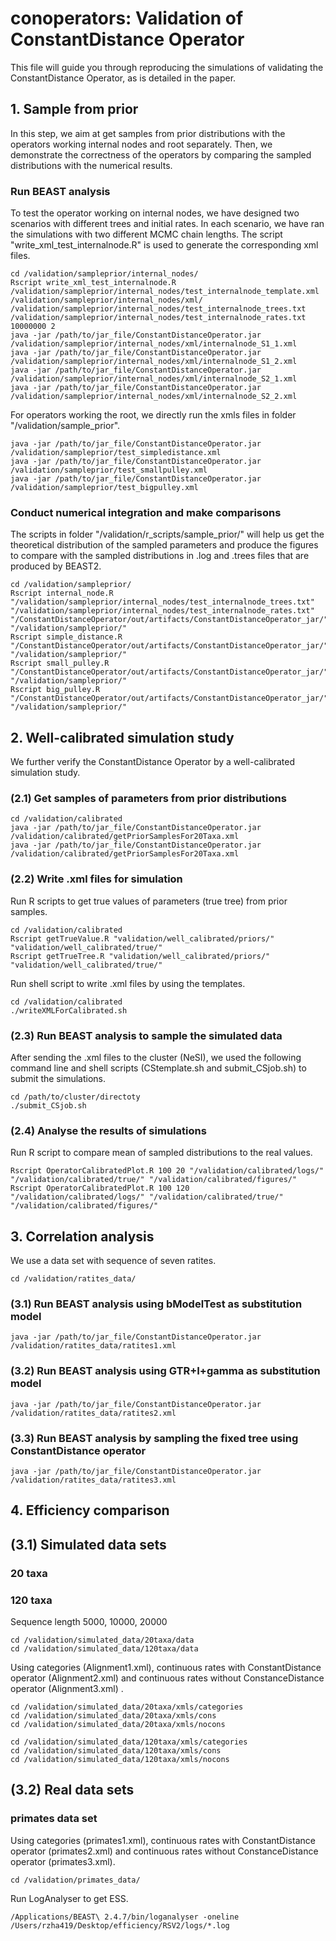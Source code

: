 # conoperators: Validation of ConstantDistance Operator

This file will guide you through reproducing the simulations of validating the ConstantDistance Operator, as is detailed in the paper.

## 1. Sample from prior
In this step, we aim at get samples from prior distributions with the operators working internal nodes and root separately. Then, we demonstrate the correctness of the operators by comparing the sampled distributions with the numerical results.
### Run BEAST analysis
To test the operator working on internal nodes, we have designed two scenarios with different trees and initial rates. In each scenario, we have ran the simulations with two different MCMC chain lengths. The script "write_xml_test_internalnode.R" is used to generate the corresponding xml files.
```
cd /validation/sampleprior/internal_nodes/
Rscript write_xml_test_internalnode.R /validation/sampleprior/internal_nodes/test_internalnode_template.xml /validation/sampleprior/internal_nodes/xml/ /validation/sampleprior/internal_nodes/test_internalnode_trees.txt /validation/sampleprior/internal_nodes/test_internalnode_rates.txt 10000000 2
java -jar /path/to/jar_file/ConstantDistanceOperator.jar /validation/sampleprior/internal_nodes/xml/internalnode_S1_1.xml
java -jar /path/to/jar_file/ConstantDistanceOperator.jar /validation/sampleprior/internal_nodes/xml/internalnode_S1_2.xml
java -jar /path/to/jar_file/ConstantDistanceOperator.jar /validation/sampleprior/internal_nodes/xml/internalnode_S2_1.xml
java -jar /path/to/jar_file/ConstantDistanceOperator.jar /validation/sampleprior/internal_nodes/xml/internalnode_S2_2.xml
```

For operators working the root, we directly run the xmls files in folder "/validation/sample_prior".
```
java -jar /path/to/jar_file/ConstantDistanceOperator.jar /validation/sampleprior/test_simpledistance.xml
java -jar /path/to/jar_file/ConstantDistanceOperator.jar /validation/sampleprior/test_smallpulley.xml
java -jar /path/to/jar_file/ConstantDistanceOperator.jar /validation/sampleprior/test_bigpulley.xml
```

### Conduct numerical integration and make comparisons
The scripts in folder "/validation/r_scripts/sample_prior/" will help us get the theoretical distribution of the sampled parameters and produce the figures to compare with the sampled distributions in .log and .trees files that are produced by BEAST2.
```
cd /validation/sampleprior/
Rscript internal_node.R "/validation/sampleprior/internal_nodes/test_internalnode_trees.txt" "/validation/sampleprior/internal_nodes/test_internalnode_rates.txt" "/ConstantDistanceOperator/out/artifacts/ConstantDistanceOperator_jar/" "/validation/sampleprior/"
Rscript simple_distance.R "/ConstantDistanceOperator/out/artifacts/ConstantDistanceOperator_jar/" "/validation/sampleprior/"
Rscript small_pulley.R "/ConstantDistanceOperator/out/artifacts/ConstantDistanceOperator_jar/" "/validation/sampleprior/"
Rscript big_pulley.R "/ConstantDistanceOperator/out/artifacts/ConstantDistanceOperator_jar/" "/validation/sampleprior/"
```


## 2. Well-calibrated simulation study
We further verify the ConstantDistance Operator by a well-calibrated simulation study.
### (2.1) Get samples of parameters from prior distributions
```
cd /validation/calibrated
java -jar /path/to/jar_file/ConstantDistanceOperator.jar /validation/calibrated/getPriorSamplesFor20Taxa.xml
java -jar /path/to/jar_file/ConstantDistanceOperator.jar /validation/calibrated/getPriorSamplesFor20Taxa.xml
```
### (2.2) Write .xml files for simulation
Run R scripts to get true values of parameters (true tree) from prior samples.
```
cd /validation/calibrated 
Rscript getTrueValue.R "validation/well_calibrated/priors/" "validation/well_calibrated/true/" 
Rscript getTrueTree.R "validation/well_calibrated/priors/" "validation/well_calibrated/true/" 
```

Run shell script to write .xml files by using the templates.
```
cd /validation/calibrated 
./writeXMLForCalibrated.sh
```

### (2.3) Run BEAST analysis to sample the simulated data
After sending the .xml files to the cluster (NeSI), we used the following command line and shell scripts (CStemplate.sh and submit_CSjob.sh) to submit the simulations.
```
cd /path/to/cluster/directoty
./submit_CSjob.sh
```
### (2.4) Analyse the results of simulations
Run R script to compare mean of sampled distributions to the real values.
```
Rscript OperatorCalibratedPlot.R 100 20 "/validation/calibrated/logs/" "/validation/calibrated/true/" "/validation/calibrated/figures/"
Rscript OperatorCalibratedPlot.R 100 120 "/validation/calibrated/logs/" "/validation/calibrated/true/" "/validation/calibrated/figures/"
```

## 3. Correlation analysis
We use a data set with sequence of seven ratites.
```
cd /validation/ratites_data/
```
### (3.1) Run BEAST analysis using bModelTest as substitution model
```
java -jar /path/to/jar_file/ConstantDistanceOperator.jar /validation/ratites_data/ratites1.xml
```
### (3.2) Run BEAST analysis using GTR+I+gamma as substitution model
```
java -jar /path/to/jar_file/ConstantDistanceOperator.jar /validation/ratites_data/ratites2.xml
```
### (3.3) Run BEAST analysis by sampling the fixed tree using ConstantDistance operator
```
java -jar /path/to/jar_file/ConstantDistanceOperator.jar /validation/ratites_data/ratites3.xml
```



## 4. Efficiency comparison
## (3.1) Simulated data sets
### 20 taxa
### 120 taxa
Sequence length 5000, 10000, 20000
```
cd /validation/simulated_data/20taxa/data
cd /validation/simulated_data/120taxa/data
```

Using categories (Alignment1.xml), continuous rates with ConstantDistance operator (Alignment2.xml) and continuous rates without ConstanceDistance operator (Alignment3.xml) .
```
cd /validation/simulated_data/20taxa/xmls/categories
cd /validation/simulated_data/20taxa/xmls/cons
cd /validation/simulated_data/20taxa/xmls/nocons
```
```
cd /validation/simulated_data/120taxa/xmls/categories
cd /validation/simulated_data/120taxa/xmls/cons
cd /validation/simulated_data/120taxa/xmls/nocons
```
## (3.2) Real data sets
### primates data set
Using categories (primates1.xml), continuous rates with ConstantDistance operator (primates2.xml) and continuous rates without ConstanceDistance operator (primates3.xml).
```
cd /validation/primates_data/
```
Run LogAnalyser to get ESS.
```
/Applications/BEAST\ 2.4.7/bin/loganalyser -oneline /Users/rzha419/Desktop/efficiency/RSV2/logs/*.log
```
